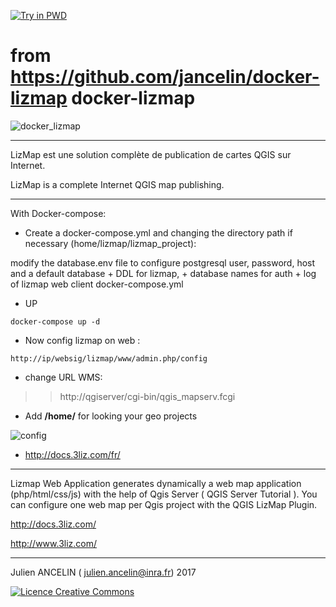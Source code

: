 [![Try in PWD](https://cdn.rawgit.com/play-with-docker/stacks/cff22438/assets/images/button.png)](http://play-with-docker.com?stack=https://raw.githubusercontent.com/jancelin/docker-lizmap/master/docker-compose.yml)

from https://github.com/jancelin/docker-lizmap
docker-lizmap 
=============

![docker_lizmap](https://cloud.githubusercontent.com/assets/6421175/25778701/68e9a536-3306-11e7-9196-84247b04eb92.png)
__________________________________________________________________

LizMap est une solution complète de publication de cartes QGIS sur Internet.

LizMap is a complete Internet QGIS map publishing.

____________________________________________________________________

With Docker-compose:

* Create a docker-compose.yml and changing the directory path if necessary (home/lizmap/lizmap_project):

modify the database.env file to configure postgresql user, password, host and a default database + DDL for lizmap, + database names for auth + log of lizmap web client
docker-compose.yml

* UP

```
docker-compose up -d
```

* Now config lizmap on web :

```
http://ip/websig/lizmap/www/admin.php/config
```
* change URL WMS: 

>> http://qgiserver/cgi-bin/qgis_mapserv.fcgi

* Add **/home/** for looking your geo projects

![config](https://cloud.githubusercontent.com/assets/6421175/11306233/e945f342-8fb0-11e5-9906-4010b9398ef1.png)

* http://docs.3liz.com/fr/ 

-------------------------------

Lizmap Web Application generates dynamically a web map application (php/html/css/js) with the help of Qgis Server ( QGIS Server Tutorial ). You can configure one web map per Qgis project with the QGIS LizMap Plugin.

http://docs.3liz.com/

http://www.3liz.com/

____________________________________________________________________________________

Julien ANCELIN ( julien.ancelin@inra.fr) 2017

<a rel="license" href="http://creativecommons.org/licenses/by-sa/4.0/">
<img alt="Licence Creative Commons" style="border-width:0" src="https://i.creativecommons.org/l/by-sa/4.0/88x31.png" />
</a>
